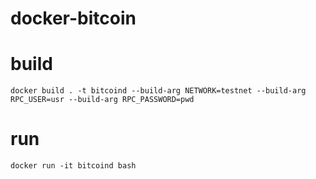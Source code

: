 # docker-bitcoin

# build
```
docker build . -t bitcoind --build-arg NETWORK=testnet --build-arg RPC_USER=usr --build-arg RPC_PASSWORD=pwd
```

# run
```
docker run -it bitcoind bash
```
